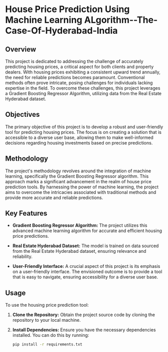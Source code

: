 # House Price Prediction Using Machine Learning ALgorithm--The-Case-Of-Hyderabad-India

## Overview

This project is dedicated to addressing the challenge of accurately predicting housing prices, a critical aspect for both clients and property dealers. With housing prices exhibiting a consistent upward trend annually, the need for reliable predictions becomes paramount. Conventional methods often prove intricate, posing challenges for individuals lacking expertise in the field. To overcome these challenges, this project leverages a Gradient Boosting Regressor Algorithm, utilizing data from the Real Estate Hyderabad dataset.

## Objectives

The primary objective of this project is to develop a robust and user-friendly tool for predicting housing prices. The focus is on creating a solution that is accessible to a diverse user base, allowing them to make well-informed decisions regarding housing investments based on precise predictions.

## Methodology

The project's methodology revolves around the integration of machine learning, specifically the Gradient Boosting Regressor algorithm. This approach marks a significant advancement in the realm of house price prediction tools. By harnessing the power of machine learning, the project aims to overcome the intricacies associated with traditional methods and provide more accurate and reliable predictions.

## Key Features

- **Gradient Boosting Regressor Algorithm:** The project utilizes this advanced machine learning algorithm for accurate and efficient housing price predictions.
  
- **Real Estate Hyderabad Dataset:** The model is trained on data sourced from the Real Estate Hyderabad dataset, ensuring relevance and reliability.

- **User-Friendly Interface:** A crucial aspect of this project is its emphasis on a user-friendly interface. The envisioned outcome is to provide a tool that is easy to navigate, ensuring accessibility for a diverse user base.

## Usage

To use the housing price prediction tool:

1. **Clone the Repository:** Obtain the project source code by cloning the repository to your local machine.
   
2. **Install Dependencies:** Ensure you have the necessary dependencies installed. You can do this by running:
   ```bash
   pip install -r requirements.txt

